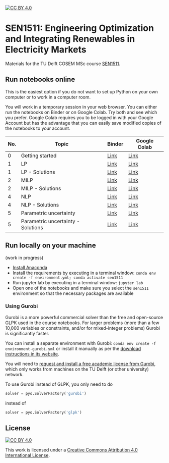 [cc-by]: http://creativecommons.org/licenses/by/4.0/
[cc-by-image]: https://i.creativecommons.org/l/by/4.0/88x31.png
[cc-by-shield]: https://img.shields.io/badge/License-CC%20BY%204.0-lightgrey.svg
[![CC BY 4.0][cc-by-shield]][cc-by]

# SEN1511: Engineering Optimization and Integrating Renewables in Electricity Markets

Materials for the TU Delft COSEM MSc course [SEN1511](https://studiegids.tudelft.nl/a101_searchCtrl.do?course_code=SEN1511&surname=&item_value=&onlyElectives=Y&tag_id=&deleteTag_id=&operation=searchOnCode).

## Run notebooks online

This is the easiest option if you do not want to set up Python on your own computer or to work in a computer room.

You will work in a temporary session in your web browser. You can either run the notebooks on Binder or on Google Colab. Try both and see which you prefer. Google Colab requires you to be logged in with your Google Account but has the advantage that you can easily save modified copies of the notebooks to your account.

| No. | Topic | Binder | Google Colab |
|---|---|---|---|
| 0 | Getting started | [Link](https://mybinder.org/v2/gh/sjpfenninger/sen1511/HEAD?labpath=0%20-%20Getting%20started.ipynb) | [Link](https://colab.research.google.com/github/sjpfenninger/sen1511/blob/main/0%20-%20Getting%20started.ipynb)|
| 1 | LP | [Link](https://mybinder.org/v2/gh/sjpfenninger/sen1511/HEAD?labpath=1%20-%20LP.ipynb) | [Link](https://colab.research.google.com/github/sjpfenninger/sen1511/blob/main/1%20-%20LP.ipynb)|
| 1 | LP - Solutions | [Link](https://mybinder.org/v2/gh/sjpfenninger/sen1511/HEAD?labpath=1%20-%20LP%20-%20Solutions.ipynb) | [Link](https://colab.research.google.com/github/sjpfenninger/sen1511/blob/main/1%20-%20LP%20-%20Solutions.ipynb)|
| 2 | MILP | [Link](https://mybinder.org/v2/gh/sjpfenninger/sen1511/HEAD?labpath=2%20-%20MILP.ipynb) | [Link](https://colab.research.google.com/github/sjpfenninger/sen1511/blob/main/2%20-%20MILP.ipynb)|
| 2 | MILP - Solutions | [Link](https://mybinder.org/v2/gh/sjpfenninger/sen1511/HEAD?labpath=2%20-%20MILP%20-%20Solutions.ipynb) | [Link](https://colab.research.google.com/github/sjpfenninger/sen1511/blob/main/2%20-%20MILP%20-%20Solutions.ipynb)|
| 4 | NLP | [Link](https://mybinder.org/v2/gh/sjpfenninger/sen1511/HEAD?labpath=4%20-%20NLP.ipynb) | [Link](https://colab.research.google.com/github/sjpfenninger/sen1511/blob/main/4%20-%20NLP.ipynb)|
| 4 | NLP - Solutions | [Link](https://mybinder.org/v2/gh/sjpfenninger/sen1511/HEAD?labpath=4%20-%20NLP%20-%20Solutions.ipynb) | [Link](https://colab.research.google.com/github/sjpfenninger/sen1511/blob/main/4%20-%20NLP%20-%20Solutions.ipynb)|
| 5 | Parametric uncertainty | [Link](https://mybinder.org/v2/gh/sjpfenninger/sen1511/HEAD?labpath=5%20-%20Parametric%20uncertainty.ipynb) | [Link](https://colab.research.google.com/github/sjpfenninger/sen1511/blob/main/5%20-%20Parametric%20uncertainty.ipynb)|
| 5 | Parametric uncertainty - Solutions | [Link](https://mybinder.org/v2/gh/sjpfenninger/sen1511/HEAD?labpath=5%20-%20Parametric%20uncertainty%20-%20Solutions.ipynb) | [Link](https://colab.research.google.com/github/sjpfenninger/sen1511/blob/main/5%20-%20Parametric%20uncertainty%20-%20Solutions.ipynb)|

## Run locally on your machine

(work in progress)

* [Install Anaconda](https://docs.anaconda.com/anaconda/install/)
* Install the requirements by executing in a terminal window: `conda env create -f environment.yml; conda activate sen1511`
* Run jupyter lab by executing in a terminal window: `jupyter lab`
* Open one of the notebooks and make sure you select the `sen1511` environment so that the necessary packages are available

### Using Gurobi

Gurobi is a more powerful commercial solver than the free and open-source GLPK used in the course notebooks. For larger problems (more than a few 10,000 variables or constraints, and/or for mixed-integer problems) Gurobi is significantly faster.

You can install a separate environment with Gurobi: `conda env create -f environment-gurobi.yml` or install it manually as per the [download instructions in its website](https://www.gurobi.com/).

You will need to [request and install a free academic license from Gurobi](https://www.gurobi.com/downloads/end-user-license-agreement-academic/), which only works from machines on the TU Delft (or other university) network.

To use Gurobi instead of GLPK, you only need to do

```python
solver = pyo.SolverFactory('gurobi')
```

instead of

```python
solver = pyo.SolverFactory('glpk')
```

## License

[![CC BY 4.0][cc-by-image]][cc-by]

This work is licensed under a [Creative Commons Attribution 4.0 International License][cc-by].
